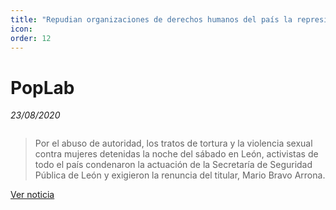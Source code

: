 ```yaml
---
title: "Repudian organizaciones de derechos humanos del país la represión a feministas en León"
icon:
order: 12
---
```

# PopLab
*23/08/2020*

<a href="#" class="image featured"><img src="https://poplab.mx/article/RepudianorganizacionesdederechoshumanosdelpaislarepresionafeministasenLeon#gallery-1" alt="" /></a>

>Por el abuso de autoridad, los tratos de tortura y la violencia sexual contra mujeres detenidas la noche del sábado en León, activistas de todo el país condenaron la actuación de la Secretaría de Seguridad Pública de León y exigieron la renuncia del titular, Mario Bravo Arrona.

[Ver noticia](https://poplab.mx/article/RepudianorganizacionesdederechoshumanosdelpaislarepresionafeministasenLeon)
